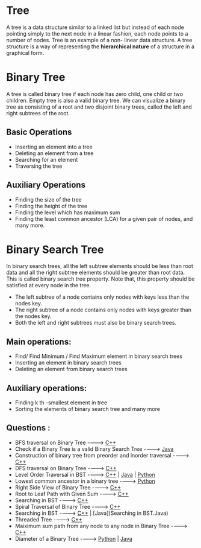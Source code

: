 # Tree

A tree is a data structure similar to a linked list but instead of each node pointing simply to the
next node in a linear fashion, each node points to a number of nodes. Tree is an example of a non-
linear data structure. A tree structure is a way of representing the **hierarchical nature** of a structure
in a graphical form.

# Binary Tree

A tree is called binary tree if each node has zero child, one child or two children. Empty tree is
also a valid binary tree. We can visualize a binary tree as consisting of a root and two disjoint
binary trees, called the left and right subtrees of the root.

## Basic Operations

- Inserting an element into a tree
- Deleting an element from a tree
- Searching for an element
- Traversing the tree

## Auxiliary Operations

- Finding the size of the tree
- Finding the height of the tree
- Finding the level which has maximum sum
- Finding the least common ancestor (LCA) for a given pair of nodes, and many more.

# Binary Search Tree

In binary search trees, all the left subtree elements should be less than root data and all the right
subtree elements should be greater than root data. This is called binary search tree property. Note
that, this property should be satisfied at every node in the tree.

- The left subtree of a node contains only nodes with keys less than the nodes key.
- The right subtree of a node contains only nodes with keys greater than the nodes key.
- Both the left and right subtrees must also be binary search trees.

## Main operations:

- Find/ Find Minimum / Find Maximum element in binary search trees
- Inserting an element in binary search trees
- Deleting an element from binary search trees

## Auxiliary operations:

- Finding k th -smallest element in tree
- Sorting the elements of binary search tree and many more

## Questions :

- BFS traversal on Binary Tree ----> [C++](/Code/C++/binary_tree_BFS_traversal.cpp)
- Check if a Binary Tree is a valid Binary Search Tree ----> [Java](/Code/Java/check_valid_BST.java)
- Construction of binary tree from preorder and inorder traversal ----> [C++](/Code/C++/binary_tree_from_preorder_and_inorder.cpp)
- DFS traversal on Binary Tree ----> [C++](/Code/C++/binary_tree_DFS_traversal.cpp)
- Level Order Traversal in BST ----> [C++]() | [Java]() | [Python](/Code/Python/level_order_traversal_binary_tree.py)
- Lowest common ancestor in a binary tree ----> [Python](/Code/Python/LCA_in_binary_tree.py)
- Right Side View of Binary Tree ----> [C++](/Code/C++/Right_Side_View_of_Binary_Tree.cpp)
- Root to Leaf Path with Given Sum ----> [C++](/Code/C++/Root_to_leaf_path_with_given_sum.cpp)
- Searching in BST ----> [C++](/Code/C++/searching_in_bst.cpp)
- Spiral Traversal of Binary Tree ----> [C++](/Code/C++/spiral_traversal_of_binary_tree.cpp)
- Searching in BST ----> [C++](/Code/C++/searching_in_bst.cpp) | [Java](Searching in BST.Java)
- Threaded Tree ----> [C++](/Code/C++/threaded_binary_tree.cpp)
- Maiximum sum path from any node to any node in Binary Tree ----> [C++](/Code/C++/max_tree_path.cpp)
- Diameter of a Binary Tree ----> [Python](/Code/Python/Diameter_BinaryTree.py) | [Java](/Code/Java/Diameter_BinaryTree.java)
